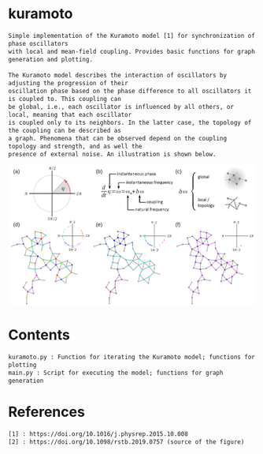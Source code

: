 # kuramoto
	Simple implementation of the Kuramoto model [1] for synchronization of phase oscillators 
	with local and mean-field coupling. Provides basic functions for graph generation and plotting.
	
	The Kuramoto model describes the interaction of oscillators by adjusting the progression of their 
	oscillation phase based on the phase difference to all oscillators it is coupled to. This coupling can 
	be global, i.e., each oscillator is influenced by all others, or local, meaning that each oscillator
	is coupled only to its neighbors. In the latter case, the topology of the coupling can be described as
	a graph. Phenomena that can be observed depend on the coupling topology and strength, and as well the
	presence of external noise. An illustration is shown below.
	
![alt text](https://github.com/adrianfessel/kuramoto/blob/main/expl_figure.png?raw=true)
	
# Contents
	kuramoto.py : Function for iterating the Kuramoto model; functions for plotting
	main.py : Script for executing the model; functions for graph generation

# References
	[1] : https://doi.org/10.1016/j.physrep.2015.10.008
	[2] : https://doi.org/10.1098/rstb.2019.0757 (source of the figure)